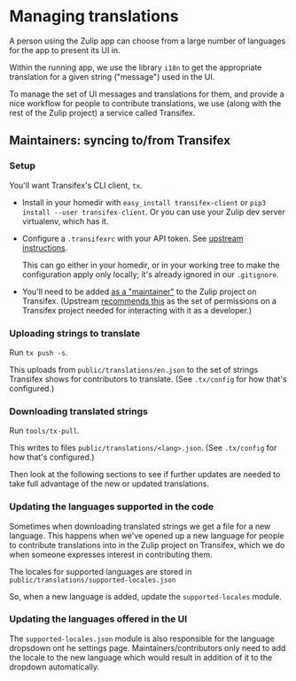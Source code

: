 # Managing translations

A person using the Zulip app can choose from a large number of
languages for the app to present its UI in.

Within the running app, we use the library `i18n` to get the
appropriate translation for a given string ("message") used in the UI.

To manage the set of UI messages and translations for them, and
provide a nice workflow for people to contribute translations, we use
(along with the rest of the Zulip project) a service called Transifex.

## Maintainers: syncing to/from Transifex

### Setup

You'll want Transifex's CLI client, `tx`.

- Install in your homedir with `easy_install transifex-client` or `pip3 install --user transifex-client`.
  Or you can use your Zulip dev server virtualenv, which has it.

- Configure a `.transifexrc` with your API token. See [upstream
  instructions](https://docs.transifex.com/client/client-configuration#transifexrc).

  This can go either in your homedir, or in your working tree to make
  the configuration apply only locally; it's already ignored in our
  `.gitignore`.

- You'll need to be added [as a "maintainer"][tx-zulip-maintainers] to
  the Zulip project on Transifex. (Upstream [recommends
  this][tx-docs-maintainers] as the set of permissions on a Transifex
  project needed for interacting with it as a developer.)

[tx-zulip-maintainers]: https://www.transifex.com/zulip/zulip/settings/maintainers/
[tx-docs-maintainers]: https://docs.transifex.com/teams/understanding-user-roles#project-maintainers

### Uploading strings to translate

Run `tx push -s`.

This uploads from `public/translations/en.json` to the
set of strings Transifex shows for contributors to translate.
(See `.tx/config` for how that's configured.)

### Downloading translated strings

Run `tools/tx-pull`.

This writes to files `public/translations/<lang>.json`.
(See `.tx/config` for how that's configured.)

Then look at the following sections to see if further updates are
needed to take full advantage of the new or updated translations.

### Updating the languages supported in the code

Sometimes when downloading translated strings we get a file for a new
language. This happens when we've opened up a new language for people
to contribute translations into in the Zulip project on Transifex,
which we do when someone expresses interest in contributing them.

The locales for supported languages are stored in `public/translations/supported-locales.json`

So, when a new language is added, update the `supported-locales` module.

### Updating the languages offered in the UI

The `supported-locales.json` module is also responsible for the language dropsdown ont he settings page.
Maintainers/contributors only need to add the locale to the new language which would result in addition of it to the dropdown automatically.
